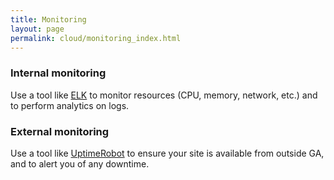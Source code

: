 ```yaml
---
title: Monitoring
layout: page
permalink: cloud/monitoring_index.html
---
```


### Internal monitoring

Use a tool like [ELK](https://github.com/GeoscienceAustralia/metrics) to monitor resources (CPU, memory, network, etc.) and to perform analytics on logs.

### External monitoring

Use a tool like [UptimeRobot](http://uptimerobot.com/) to ensure your site is available from outside GA, and to alert you of any downtime.
